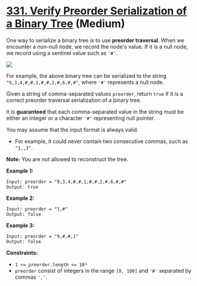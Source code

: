 # [331. Verify Preorder Serialization of a Binary Tree][link] (Medium)

[link]: https://leetcode.cn/problems/verify-preorder-serialization-of-a-binary-tree/

One way to serialize a binary tree is to use **preorder traversal**. When we encounter a non-null
node, we record the node's value. If it is a null node, we record using a sentinel value such as
`'#'`.

![](https://assets.leetcode.com/uploads/2021/03/12/pre-tree.jpg)

For example, the above binary tree can be serialized to the string `"9,3,4,#,#,1,#,#,2,#,6,#,#"`,
where `'#'` represents a null node.

Given a string of comma-separated values `preorder`, return `true` if it is a correct preorder
traversal serialization of a binary tree.

It is **guaranteed** that each comma-separated value in the string must be either an integer or a
character `'#'` representing null pointer.

You may assume that the input format is always valid.

- For example, it could never contain two consecutive commas, such as `"1,,3"`.

**Note:** You are not allowed to reconstruct the tree.

**Example 1:**

```
Input: preorder = "9,3,4,#,#,1,#,#,2,#,6,#,#"
Output: true
```

**Example 2:**

```
Input: preorder = "1,#"
Output: false
```

**Example 3:**

```
Input: preorder = "9,#,#,1"
Output: false
```

**Constraints:**

- `1 <= preorder.length <= 10⁴`
- `preorder` consist of integers in the range `[0, 100]` and `'#'` separated by commas `','`.
